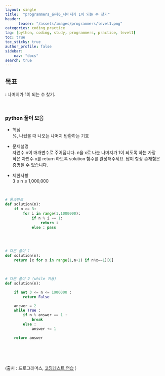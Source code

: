 ```yaml
---
layout: single
title:  "programmers_문제6_나머지가 1이 되는 수 찾기"
header:
      teaser: "/assets/images/programmers/level1.png"
categories: coding_practice
tag: [python, coding, study, programmers, practice, level1]
toc: true
toc_sticky: true
author_profile: false
sidebar:
    nav: "docs"
search: true
---
```



## 목표     
: 나머지가 1이 되는 수 찾기.

<br>

### python 풀이 모음

- 핵심 <br>
%, 나눴을 때 나오는 나머지 반환하는 기호

- 문제설명 <br>
자연수 n이 매개변수로 주어집니다. n을 x로 나눈 나머지가 1이 되도록 하는 가장 작은 자연수 x를 return 하도록 solution 함수를 완성해주세요. 답이 항상 존재함은 증명될 수 있습니다.



- 제한사항 <br>
3 ≤ n ≤ 1,000,000
<br>

```python
# 통과완료
def solution(n):
    if n >= 3:
        for i in range(1,1000000):
            if n % i == 1:
                return i
            else : pass
```

<br>
<br>

```python
# 다른 풀이 1
def solution(n):
    return [x for x in range(1,n+1) if n%x==1][0]
```


<br>


```python
# 다른 풀이 2 (while 이용)
def solution(n):

    if not 3 <= n <= 1000000 :
        return False

    answer = 2
    while True :
        if n % answer == 1 :
            break
        else :
            answer += 1

    return answer
```



<br>
<br>
<br>




(출처 : 프로그래머스, [코딩테스트 연습](https://programmers.co.kr/learn/challenges) )     

